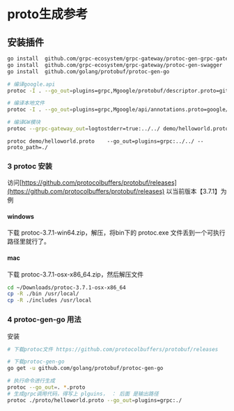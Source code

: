 # proto生成参考

##  安装插件

```bash
go install  github.com/grpc-ecosystem/grpc-gateway/protoc-gen-grpc-gateway 
go install  github.com/grpc-ecosystem/grpc-gateway/protoc-gen-swagger 
go install  github.com/golang/protobuf/protoc-gen-go
```

```bash
# 编译google.api
protoc -I . --go_out=plugins=grpc,Mgoogle/protobuf/descriptor.proto=github.com/golang/protobuf/protoc-gen-go/descriptor:../../ google/api/*.proto

# 编译本地文件
protoc -I . --go_out=plugins=grpc,Mgoogle/api/annotations.proto=google/api:../../ demo/helloworld.proto

# 编译GW模块
protoc --grpc-gateway_out=logtostderr=true:../../ demo/helloworld.proto

```

```
protoc demo/helloworld.proto    --go_out=plugins=grpc:../../ --proto_path=./

```




### 3 protoc 安装

访问[https://github.com/protocolbuffers/protobuf/releases](https://github.com/protocolbuffers/protobuf/releases)
以当前版本【3.7.1】为例

#### windows
下载 protoc-3.7.1-win64.zip，解压，将bin下的 protoc.exe 文件丢到一个可执行路径里就行了。

#### mac
下载 protoc-3.7.1-osx-x86_64.zip，然后解压文件
```bash
cd ~/Downloads/protoc-3.7.1-osx-x86_64
cp -R ./bin /usr/local/
cp -R ./includes /usr/local
```

### 4 protoc-gen-go 用法

安装
```bash
# 下载protoc文件 https://github.com/protocolbuffers/protobuf/releases

# 下载protoc-gen-go
go get -u github.com/golang/protobuf/protoc-gen-go
```


```bash
# 执行命令进行生成
protoc --go_out=. *.proto
# 生成grpc调用代码，得写上 plguins， ： 后面 是输出路径
protoc ./proto/helloworld.proto --go_out=plugins=grpc:./
```
